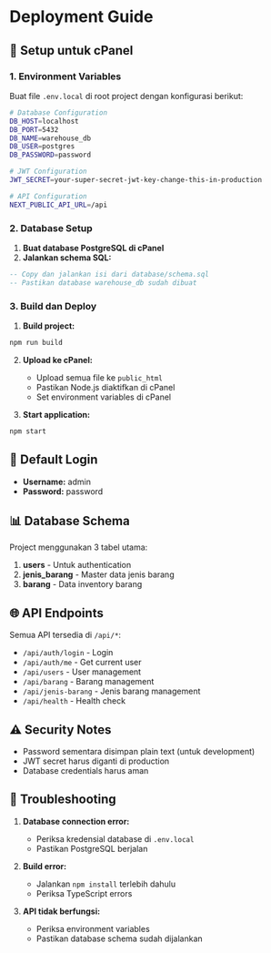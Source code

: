 # Deployment Guide

## 🚀 Setup untuk cPanel

### 1. Environment Variables

Buat file `.env.local` di root project dengan konfigurasi berikut:

```bash
# Database Configuration
DB_HOST=localhost
DB_PORT=5432
DB_NAME=warehouse_db
DB_USER=postgres
DB_PASSWORD=password

# JWT Configuration
JWT_SECRET=your-super-secret-jwt-key-change-this-in-production

# API Configuration
NEXT_PUBLIC_API_URL=/api
```

### 2. Database Setup

1. **Buat database PostgreSQL di cPanel**
2. **Jalankan schema SQL:**

```sql
-- Copy dan jalankan isi dari database/schema.sql
-- Pastikan database warehouse_db sudah dibuat
```

### 3. Build dan Deploy

1. **Build project:**
```bash
npm run build
```

2. **Upload ke cPanel:**
   - Upload semua file ke `public_html`
   - Pastikan Node.js diaktifkan di cPanel
   - Set environment variables di cPanel

3. **Start application:**
```bash
npm start
```

## 🔐 Default Login

- **Username:** admin
- **Password:** password

## 📊 Database Schema

Project menggunakan 3 tabel utama:

1. **users** - Untuk authentication
2. **jenis_barang** - Master data jenis barang
3. **barang** - Data inventory barang

## 🌐 API Endpoints

Semua API tersedia di `/api/*`:

- `/api/auth/login` - Login
- `/api/auth/me` - Get current user
- `/api/users` - User management
- `/api/barang` - Barang management
- `/api/jenis-barang` - Jenis barang management
- `/api/health` - Health check

## ⚠️ Security Notes

- Password sementara disimpan plain text (untuk development)
- JWT secret harus diganti di production
- Database credentials harus aman

## 🔧 Troubleshooting

1. **Database connection error:**
   - Periksa kredensial database di `.env.local`
   - Pastikan PostgreSQL berjalan

2. **Build error:**
   - Jalankan `npm install` terlebih dahulu
   - Periksa TypeScript errors

3. **API tidak berfungsi:**
   - Periksa environment variables
   - Pastikan database schema sudah dijalankan 